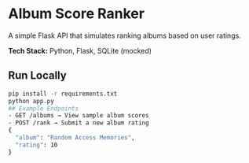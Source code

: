 # Album Score Ranker

A simple Flask API that simulates ranking albums based on user ratings.

**Tech Stack:** Python, Flask, SQLite (mocked)

## Run Locally
```bash
pip install -r requirements.txt
python app.py
## Example Endpoints
- GET /albums → View sample album scores
- POST /rank → Submit a new album rating
{
  "album": "Random Access Memories",
  "rating": 10
}

